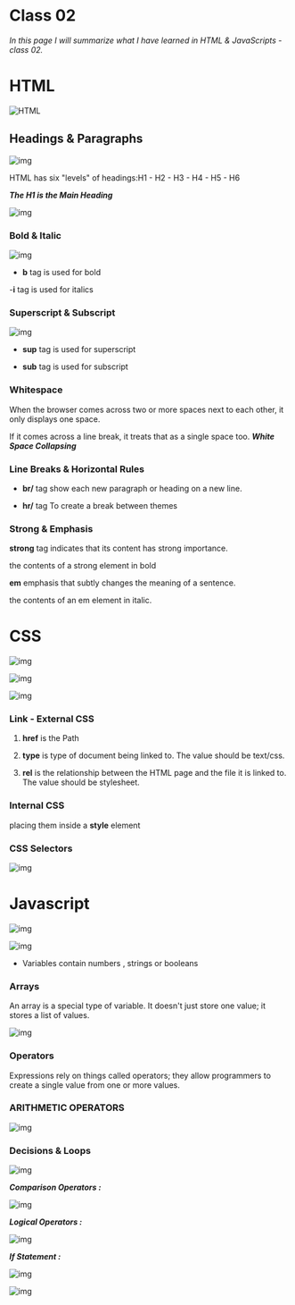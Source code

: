 # Class 02

*In this page I will summarize what I have learned in HTML & JavaScripts - class 02.*

# HTML

![HTML](https://static.raymondcamden.com/images/logo-html.png)

## Headings & Paragraphs

![img](https://i.ytimg.com/vi/1CoBHqSErzg/maxresdefault.jpg)

HTML has six "levels" of headings:H1 - H2 - H3 - H4 - H5 - H6

***The H1 is the Main Heading***

![img](https://ictacademy.com.ng/wp-content/uploads/2017/10/demo.png)

### Bold & Italic

![img](https://i.ytimg.com/vi/CUOZ5EZOgUk/maxresdefault.jpg)

- **b** tag is used for bold

-**i** tag is used for italics

### Superscript & Subscript

![img](https://i.ytimg.com/vi/-y0pbbJNeJk/maxresdefault.jpg)

- **sup** tag is used for superscript

- **sub** tag is used for subscript

### Whitespace

When the browser comes across two or more spaces next to each other, it only displays one space.

If it comes across a line break, it treats that as a single space too. ***White Space Collapsing***

### Line Breaks & Horizontal Rules

- **br/** tag  show each new paragraph or heading on a new line. 

- **hr/** tag  To create a break between themes

### Strong & Emphasis

**strong** tag  indicates that its content has strong importance. 

the contents of a  strong element in bold

**em** emphasis that subtly changes the meaning of a sentence.

the contents of an em element in italic.

# CSS

![img](https://maxcdn.icons8.com/windows10/PNG/512/Files/CSS-512.png)

![img](https://th.bing.com/th/id/OIP.LWh6Qs-gDQLh2Vq_tjHmnQHaC3?pid=Api&rs=1)

![img](https://en-support.files.wordpress.com/2011/09/css-selectors-lrg.png)


### Link - External CSS

1. **href** is the Path 

2. **type** is  type of document being linked to. The value should be text/css.

3. **rel** is the relationship between the HTML page and the file it is linked to. The value should be stylesheet.

### Internal CSS

 placing them inside a **style** element 

 ### CSS Selectors


![img](https://studyopedia.com/wp-content/uploads/2017/07/CSS-Selectors.png)

# Javascript


![img](https://tekraze.com/wp-content/uploads/2018/05/javascript.jpg)

![img](https://cyberpointsolution.com/wp-content/uploads/2018/04/js-variables.jpg)

- Variables contain numbers , strings or booleans

### Arrays

An array is a special type of variable. It doesn't just store one value; it stores a list of values.

![img](https://array-freeze-javascript.ncmpcppapero.buzz/img/706404.jpg)

### Operators

Expressions rely on things called operators; they allow programmers to create a single value from one or more values. 

### ARITHMETIC OPERATORS 


![img](https://qph.fs.quoracdn.net/main-qimg-229791c28f5e87859491957dfe17049d)

### Decisions & Loops


![img](https://www.tutorialride.com/images/javascript/switch-flow-diagram.jpg)

***Comparison Operators :***

![img](https://i.ytimg.com/vi/wFB-ywsNPwg/maxresdefault.jpg)

***Logical Operators :***


![img](https://image.slidesharecdn.com/javascriptcomparisonandlogicaloperators-130122010359-phpapp01/95/javascript-comparison-and-logical-operators-6-638.jpg?cb=1358816684)


***If Statement :***


![img](https://www.w3resource.com/w3r_images/c-if-else-statement.png)




![img](https://www.ahirlabs.com/wp-content/uploads/2018/11/If-Else-Statement-And-Switch-Statement.png)
















